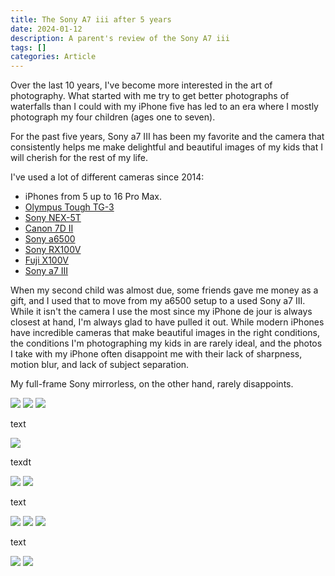 ```yaml
---
title: The Sony A7 iii after 5 years
date: 2024-01-12
description: A parent's review of the Sony A7 iii
tags: []
categories: Article
---
```


Over the last 10 years, I've become more interested in the art of photography. What started with me try to get better photographs of waterfalls than I could with my iPhone five has led to an era where I mostly photograph my four children (ages one to seven). 

For the past five years, Sony a7 III has been my favorite and the camera that consistently helps me make delightful and beautiful images of my kids that I will cherish for the rest of my life. 

I've used a lot of different cameras since 2014:

* iPhones from 5 up to 16 Pro Max. 
* [Olympus Tough TG-3](https://www.dpreview.com/products/olympus/compacts/oly_tg3)
* [Sony NEX-5T](https://www.dpreview.com/products/sony/slrs/sony_nex5t)
* [Canon 7D II](https://www.dpreview.com/reviews/canon-eos-7d-mark-ii)
* [Sony a6500](https://www.dpreview.com/reviews/sony-alpha-a6500)
* [Sony RX100V](https://www.dpreview.com/reviews/sony-cybershot-dsc-rx100-v-review)
* [Fuji X100V](https://www.dpreview.com/reviews/fujifilm-x100v-review)
* [Sony a7 III](https://www.dpreview.com/reviews/sony-a7-iii-review)

When my second child was almost due, some friends gave me money as a gift, and I used that to move from my a6500 setup to a used Sony a7 III. While it isn't the camera I use the most since my iPhone de jour is always closest at hand, I'm always glad to have pulled it out. While modern iPhones have incredible cameras that make beautiful images in the right conditions, the conditions I'm photographing my kids in are rarely ideal, and the photos I take with my iPhone often disappoint me with their lack of sharpness, motion blur, and lack of subject separation. 

My full-frame Sony mirrorless, on the other hand, rarely disappoints. 	

![](/images/a7review/20200623-DSC08492.jpg) ![](/images/a7review/20210729-DSC05630.jpg) ![](/images/a7review/20220831-DSC08740.jpg)

text

![](/images/a7review/20240827-DSC04280.jpg)

texdt

![](/images/a7review/20210215-DSC02383.jpg) ![](/images/a7review/20211021-DSC06619.jpg)

text

![](/images/a7review/20231109-DSC01340.jpg) ![](/images/a7review/20241223-DSC04982.jpg) ![](/images/a7review/20210528-DSC04315.jpg)

text

![](/images/a7review/20220326-DSC07952.jpg) ![](/images/a7review/20240219-DSC02347.jpg)
